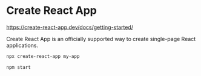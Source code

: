 # Create React App

https://create-react-app.dev/docs/getting-started/

Create React App is an officially supported way to create single-page React applications.

```sh
npx create-react-app my-app

npm start
```
